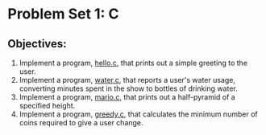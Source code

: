 # Problem Set 1: C

## Objectives:
1. Implement a program, [hello.c](http://docs.cs50.net/problems/hello/hello.html), that prints out a simple greeting to the user.
2. Implement a program, [water.c](http://docs.cs50.net/problems/water/water.html), that reports a user's water usage, converting minutes spent in the show to bottles of drinking water.
3. Implement a program, [mario.c](http://docs.cs50.net/problems/mario/less/mario.html), that prints out a half-pyramid of a specified height.
4. Implement a program, [greedy.c](http://docs.cs50.net/problems/greedy/greedy.html), that calculates the minimum number of coins required to give a user change.
